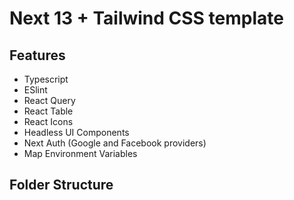 # Next 13 + Tailwind CSS template

## Features

- Typescript
- ESlint
- React Query
- React Table
- React Icons
- Headless UI Components
- Next Auth (Google and Facebook providers)
- Map Environment Variables

## Folder Structure
